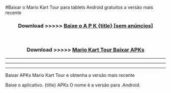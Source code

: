 #Baixar o Mario Kart Tour   para tablets Android gratuitos a versão mais recente


<div align="center">
<h3>Download >>>>> <a href="https://pt-web.web.app/?pt= {title}">Baixe o A P K {title} [sem anúncios]</a></h3><br>

<h3>Download >>>>> <a href="https://pt-web.web.app/?pt= {title}">Mario Kart Tour  Baixar APKs</a></h3>
</div>

----------------------------------------------------------

----------------------------------------------------------

----------------------------------------------------------

Baixar APKs Mario Kart Tour  e obtenha a versão mais recente

Baixe o aplicativo. {title} APKs O nome é a versão para .Android.


